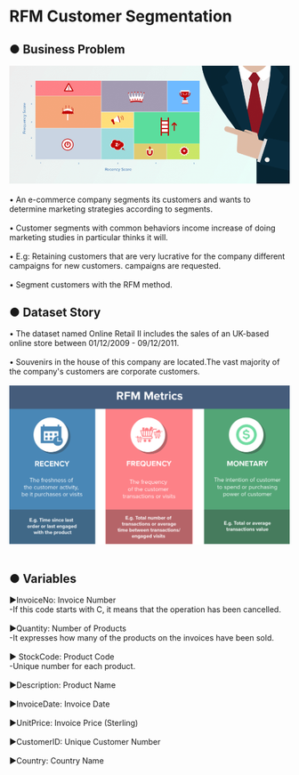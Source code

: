 # RFM Customer Segmentation 
## ● Business Problem<br/>
![This is an image](https://github.com/enessoztrk/Customer_Segmentation_RFM/blob/main/img/p1.png)<br/><br/>
• An e-commerce company segments its customers and wants to determine marketing strategies according to segments.<br/><br/>
• Customer segments with common behaviors income increase of doing marketing studies in particular thinks it will.<br/><br/>
• E.g: Retaining customers that are very lucrative for the company different campaigns for new customers. campaigns are requested.<br/><br/>
• Segment customers with the RFM method.
## ● Dataset Story <br/>
• The dataset named Online Retail II includes the sales of an UK-based online store between 01/12/2009 - 09/12/2011.<br/><br/>
• Souvenirs in the house of this company are located.The vast majority of the company's customers are corporate customers.<br/><br/>
![This is an image](https://github.com/enessoztrk/Customer_Segmentation_RFM/blob/main/img/p2.png)<br/><br/>
## ● Variables <br/>
▶InvoiceNo: Invoice Number <br/>
 -If this code starts with C, it means that the operation has been cancelled.<br/><br/>
 ▶Quantity: Number of Products<br/>
-It expresses how many of the products on the invoices have been sold.<br/><br/>
▶ StockCode: Product Code <br/>
-Unique number for each product.<br/><br/>
▶Description: Product Name<br/><br/>
▶InvoiceDate: Invoice Date<br/><br/>
▶UnitPrice: Invoice Price (Sterling)<br/><br/>
▶CustomerID: Unique Customer Number<br/><br/>
▶Country: Country Name<br/><br/>
